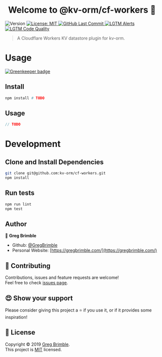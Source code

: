 <h1 align="center">Welcome to @kv-orm/cf-workers 👋</h1>
<p>
  <img alt="Version" src="https://img.shields.io/github/package-json/v/kv-orm/cf-workers?style=for-the-badge" />
  <a href="https://github.com/kv-orm/cf-workers/blob/master/LICENSE" target="_blank">
    <img alt="License: MIT" src="https://img.shields.io/github/license/kv-orm/cf-workers?style=for-the-badge" />
  </a>
  <a href="https://github.com/kv-orm/cf-workers" target="_blank">
    <img alt="GitHub Last Commit" src="https://img.shields.io/github/last-commit/gregbrimble/kv-orm.svg?logo=github&style=for-the-badge" />
  </a>
  <a href="https://lgtm.com/projects/g/kv-orm/cf-workers/alerts/" target="_blank">
    <img alt="LGTM Alerts" src="https://img.shields.io/lgtm/alerts/g/kv-orm/cf-workers.svg?style=for-the-badge&logo=lgtm">
  </a>
  <a href="https://lgtm.com/projects/g/kv-orm/cf-workers/context:javascript">
    <img alt="LGTM Code Quality" src="https://img.shields.io/lgtm/grade/javascript/g/kv-orm/cf-workers.svg?style=for-the-badge&logo=lgtm">
  </a>
</p>

> A Cloudflare Workers KV datastore plugin for kv-orm.

# Usage

[![Greenkeeper badge](https://badges.greenkeeper.io/kv-orm/cf-workers.svg)](https://greenkeeper.io/)

## Install

```sh
npm install # TODO
```

## Usage

```typescript
// TODO
```

# Development

## Clone and Install Dependencies

```sh
git clone git@github.com:kv-orm/cf-workers.git
npm install
```

## Run tests

```sh
npm run lint
npm test
```

## Author

👤 **Greg Brimble**

- Github: [@GregBrimble](https://github.com/GregBrimble)
- Personal Website: [https://gregbrimble.com/](https://gregbrimble.com/)

## 🤝 Contributing

Contributions, issues and feature requests are welcome!<br />Feel free to check [issues page](https://github.com/kv-orm/cf-workers/issues).

## 😍 Show your support

Please consider giving this project a ⭐️ if you use it, or if it provides some inspiration!

## 📝 License

Copyright © 2019 [Greg Brimble](https://github.com/GregBrimble).<br />
This project is [MIT](https://github.com/kv-orm/cf-workers/blob/master/LICENSE) licensed.
